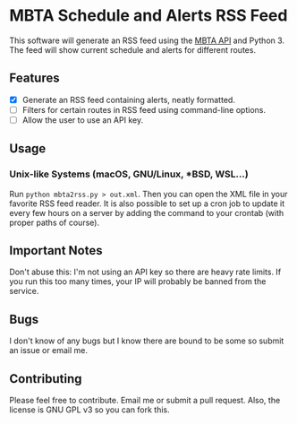 # MBTA Schedule and Alerts RSS Feed

This software will generate an RSS feed using the [MBTA
API](https://www.mbta.com/developers/v3-api) and Python 3. The
feed will show current schedule and alerts for different routes.

## Features

- [X] Generate an RSS feed containing alerts, neatly formatted.
- [ ] Filters for certain routes in RSS feed using command-line options.
- [ ] Allow the user to use an API key.

## Usage

### Unix-like Systems (macOS, GNU/Linux, \*BSD, WSL...)

Run `python mbta2rss.py > out.xml`. Then you can open the XML file in your
favorite RSS feed reader. It is also possible to set up a cron job to update it
every few hours on a server by adding the command to your crontab (with proper
paths of course).

## Important Notes

Don't abuse this: I'm not using an API key so there are heavy rate limits. If
you run this too many times, your IP will probably be banned from the service.

## Bugs

I don't know of any bugs but I know there are bound to be some so submit an
issue or email me.

## Contributing

Please feel free to contribute. Email me or submit a pull request. Also, the
license is GNU GPL v3 so you can fork this.
